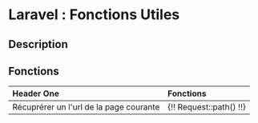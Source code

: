 # Laravel : Fonctions Utiles

## Description

## Fonctions

| Header One                              | Fonctions                   |
| :-------------------------------------- | :-------------------------- |
| Récuprérer un l'url de la page courante | {!! Request::path() !!}       |
